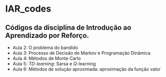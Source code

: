 # IAR_codes
## Códigos da disciplina de Introdução ao Aprendizado por Reforço.

- Aula 2: O problema do bandido
- Aula 3: Processo de Decisão de Markov e Programação Dinâmica
- Aula 4: Métodos de Monte Carlo
- Aula 5: *TD-learning*: Sarsa e *Q*-learning
- Aula 6: Métodos de solução aproximada: aproximação da função valor
